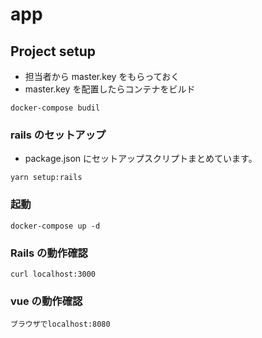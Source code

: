 # app

## Project setup

- 担当者から master.key をもらっておく
- master.key を配置したらコンテナをビルド

```
docker-compose budil
```

### rails のセットアップ

- package.json にセットアップスクリプトまとめています。

```
yarn setup:rails
```

### 起動

```
docker-compose up -d
```

### Rails の動作確認

```
curl localhost:3000
```

### vue の動作確認

```
ブラウザでlocalhost:8080
```
